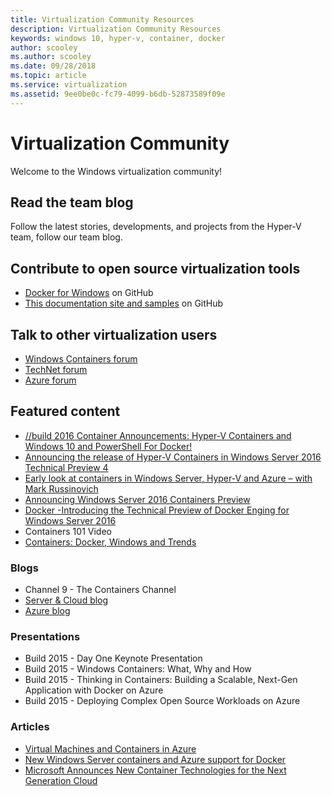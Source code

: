 ```yaml
---
title: Virtualization Community Resources 
description: Virtualization Community Resources 
keywords: windows 10, hyper-v, container, docker
author: scooley
ms.author: scooley
ms.date: 09/28/2018
ms.topic: article
ms.service: virtualization
ms.assetid: 9ee0be0c-fc79-4099-b6db-52873589f09e
---
```


# Virtualization Community

Welcome to the Windows virtualization community!

## Read the team blog

Follow the latest stories, developments, and projects from the Hyper-V team, follow our team blog.

## Contribute to open source virtualization tools

* [Docker for Windows](https://github.com/Microsoft/docker) on GitHub
* [This documentation site and samples](https://github.com/Microsoft/Virtualization-Documentation) on GitHub

## Talk to other virtualization users

* [Windows Containers forum](https://social.msdn.microsoft.com/Forums/en-US/home?forum=windowscontainers)
* [TechNet forum](https://social.technet.microsoft.com/Forums/windowsserver/en-US/home "TechNet Forums")
* [Azure forum](https://azure.microsoft.com/support/forums/)

## Featured content

* [//build 2016 Container Announcements: Hyper-V Containers and Windows 10 and PowerShell For Docker!](https://blogs.technet.microsoft.com/virtualization/2016/04/01/build-2016-container-announcements-hyper-v-containers-and-windows-10-and-powershell-for-docker/)
* [Announcing the release of Hyper-V Containers in Windows Server 2016 Technical Preview 4](https://blogs.technet.com/b/virtualization/archive/2015/11/19/announcing-the-release-of-hyper-v-containers-in-windows-server-2016-technical-preview-4.aspx)
* [Early look at containers in Windows Server, Hyper-V and Azure – with Mark Russinovich](https://youtu.be/YoA_MMlGPRc)
* [Announcing Windows Server 2016 Containers Preview](https://weblogs.asp.net/scottgu/announcing-windows-server-2016-containers-preview)
* [Docker -Introducing the Technical Preview of Docker Enging for Windows Server 2016](https://blog.docker.com/2015/08/tp-docker-engine-windows-server-2016/)
* Containers 101 Video
* [Containers: Docker, Windows and Trends](https://azure.microsoft.com/blog/containers-docker-windows-and-trends/)

### Blogs 
* Channel 9 - The Containers Channel
* [Server & Cloud blog](https://blogs.technet.com/b/server-cloud/)
* [Azure blog](https://azure.microsoft.com/blog/)

### Presentations
* Build 2015 - Day One Keynote Presentation
* Build 2015 - Windows Containers: What, Why and How
* Build 2015 - Thinking in Containers: Building a Scalable, Next-Gen Application with Docker on Azure
* Build 2015 - Deploying Complex Open Source Workloads on Azure

### Articles 
* [Virtual Machines and Containers in Azure](/virtualization/windowscontainers/about/containers-vs-vm)
* [New Windows Server containers and Azure support for Docker](https://azure.microsoft.com/blog/new-windows-server-containers-and-azure-support-for-docker/)
* [Microsoft Announces New Container Technologies for the Next Generation Cloud](/archive/blogs/)
